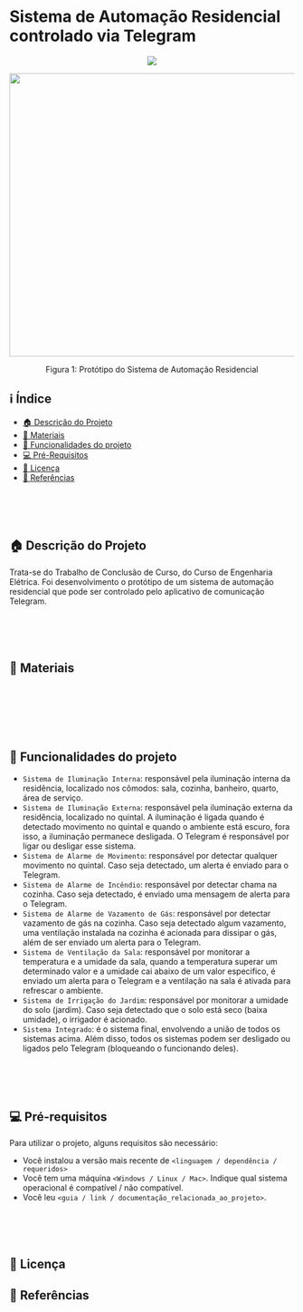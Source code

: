 # Sistema de Automação Residencial controlado via Telegram

<p align="center">
  <img src="http://img.shields.io/static/v1?label=STATUS&message=ANDAMENTO&color=GREEN&style=for-the-badge"/>
</p>

<p align="center">
  <img src="https://github.com/user-attachments/assets/9d1d2e78-9b45-4ee9-9de9-100d98b397a6" width="650" height="500"/>
</p>
<p align="center">Figura 1: Protótipo do Sistema de Automação Residencial</p>



## ℹ Índice 
* [:house: Descrição do Projeto](#-descrição-do-projeto)
* [:toolbox: Materiais](#-materiais)
* [:hammer: Funcionalidades do projeto](#hammer-funcionalidades-do-projeto)
* [:computer: Pré-Requisitos](#-pré-requisitos)
* [:memo: Licença](#-licença)
* [:bookmark_tabs: Referências](#-referencia)
<br><br><br><br><br>





## 🏠 Descrição do Projeto
Trata-se do Trabalho de Conclusão de Curso, do Curso de Engenharia Elétrica. Foi desenvolvimento o protótipo de um sistema de automação residencial que pode ser controlado pelo aplicativo de comunicação Telegram.
<br><br><br><br><br>



## 🧰 Materiais
<br><br><br><br><br>



## :hammer: Funcionalidades do projeto

- `Sistema de Iluminação Interna`: responsável pela iluminação interna da residência, localizado nos cômodos: sala, cozinha, banheiro, quarto, área de serviço.
- `Sistema de Iluminação Externa`: responsável pela iluminação externa da residência, localizado no quintal. A iluminação é ligada quando é detectado movimento no quintal e quando o ambiente está escuro, fora isso, a iluminação permanece desligada. O Telegram é responsável por ligar ou desligar esse sistema.
- `Sistema de Alarme de Movimento`: responsável por detectar qualquer movimento no quintal. Caso seja detectado, um alerta é enviado para o Telegram.
- `Sistema de Alarme de Incêndio`: responsável por detectar chama na cozinha. Caso seja detectado, é enviado uma mensagem de alerta para o Telegram.
- `Sistema de Alarme de Vazamento de Gás`: responsável por detectar vazamento de gás na cozinha. Caso seja detectado algum vazamento, uma ventilação instalada na cozinha é acionada para dissipar o gás, além de ser enviado um alerta para o Telegram. 
- `Sistema de Ventilação da Sala`: responsável por monitorar a temperatura e a umidade da sala, quando a temperatura superar um determinado valor e a umidade cai abaixo de um valor especifico, é enviado um alerta para o Telegram e a ventilação na sala é ativada para refrescar o ambiente.
- `Sistema de Irrigação do Jardim`: responsável por monitorar a umidade do solo (jardim). Caso seja detectado que o solo está seco (baixa umidade), o irrigador é acionado.
- `Sistema Integrado`: é o sistema final, envolvendo a união de todos os sistemas acima. Além disso, todos os sistemas podem ser desligado ou ligados pelo Telegram (bloqueando o funcionando deles).
<br><br><br><br><br>



## 💻 Pré-requisitos

Para utilizar o projeto, alguns requisitos são necessário:

- Você instalou a versão mais recente de `<linguagem / dependência / requeridos>`
- Você tem uma máquina `<Windows / Linux / Mac>`. Indique qual sistema operacional é compatível / não compatível.
- Você leu `<guia / link / documentação_relacionada_ao_projeto>`.
<br><br><br><br><br>



## 📝 Licença



## 📑 Referências
